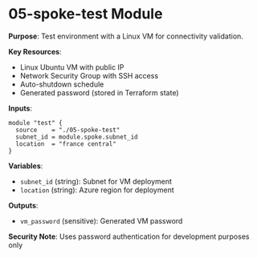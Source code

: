 # 05-spoke-test Module
**Purpose**: Test environment with a Linux VM for connectivity validation.

**Key Resources**:
- Linux Ubuntu VM with public IP
- Network Security Group with SSH access
- Auto-shutdown schedule
- Generated password (stored in Terraform state)

**Inputs**:
```hcl
module "test" {
  source    = "./05-spoke-test"
  subnet_id = module.spoke.subnet_id
  location  = "france central"
}
```

**Variables**:
- `subnet_id` (string): Subnet for VM deployment
- `location` (string): Azure region for deployment

**Outputs**:
- `vm_password` (sensitive): Generated VM password

**Security Note**: Uses password authentication for development purposes only
